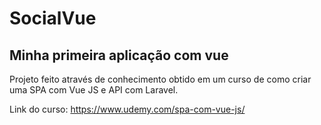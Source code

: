 # SocialVue

## Minha primeira aplicação com vue

Projeto feito através de conhecimento obtido em um curso de como criar uma SPA com Vue JS e API com Laravel.

Link do curso: https://www.udemy.com/spa-com-vue-js/



